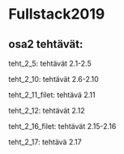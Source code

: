 # Fullstack2019

## osa2 tehtävät:

teht_2_5: tehtävät 2.1-2.5

teht_2_10: tehtävät 2.6-2.10

teht_2_11_filet: tehtävä 2.11

teht_2_12: tehtävät 2.12

teht_2_16_filet: tehtävät 2.15-2.16

teht_2_17: tehtävä 2.17
